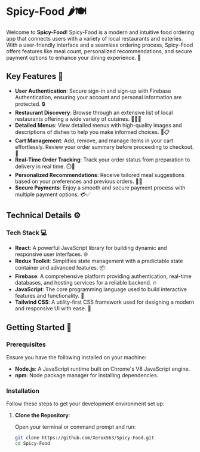 # Spicy-Food 🌶️🍽️

Welcome to **Spicy-Food**! Spicy-Food is a modern and intuitive food ordering app that connects users with a variety of local restaurants and eateries. With a user-friendly interface and a seamless ordering process, Spicy-Food offers features like meal count, personalized recommendations, and secure payment options to enhance your dining experience. 🥳

## Key Features 🌟

- **User Authentication**: Secure sign-in and sign-up with Firebase Authentication, ensuring your account and personal information are protected. 🔒
- **Restaurant Discovery**: Browse through an extensive list of local restaurants offering a wide variety of cuisines. 🍔🍣🍕
- **Detailed Menus**: View detailed menus with high-quality images and descriptions of dishes to help you make informed choices. 📸📋
- **Cart Management**: Add, remove, and manage items in your cart effortlessly. Review your order summary before proceeding to checkout. 🛒
- **Real-Time Order Tracking**: Track your order status from preparation to delivery in real time. ⏱️🚚
- **Personalized Recommendations**: Receive tailored meal suggestions based on your preferences and previous orders. 🤔💡
- **Secure Payments**: Enjoy a smooth and secure payment process with multiple payment options. 💳✅

## Technical Details ⚙️

### Tech Stack 💻

- **React**: A powerful JavaScript library for building dynamic and responsive user interfaces. 🌐
- **Redux Toolkit**: Simplifies state management with a predictable state container and advanced features. 📦
- **Firebase**: A comprehensive platform providing authentication, real-time databases, and hosting services for a reliable backend. 🔥
- **JavaScript**: The core programming language used to build interactive features and functionality. 🧩
- **Tailwind CSS**: A utility-first CSS framework used for designing a modern and responsive UI with ease. 🎨

## Getting Started 🚀

### Prerequisites

Ensure you have the following installed on your machine:
- **Node.js**: A JavaScript runtime built on Chrome's V8 JavaScript engine.
- **npm**: Node package manager for installing dependencies.

### Installation

Follow these steps to get your development environment set up:

1. **Clone the Repository**:

   Open your terminal or command prompt and run:

   ```bash
   git clone https://github.com/Xerox563/Spicy-Food.git
   cd Spicy-Food
